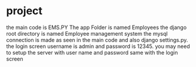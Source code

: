 # project
 the main code is EMS.PY
 The app Folder is named Employees
 the django root directory is named Employee management system
 the mysql connection is made as seen in the main code and also django settings.py. the login screen username is admin and password is 12345. you may need to setup the server with user name and password same with the login screen
